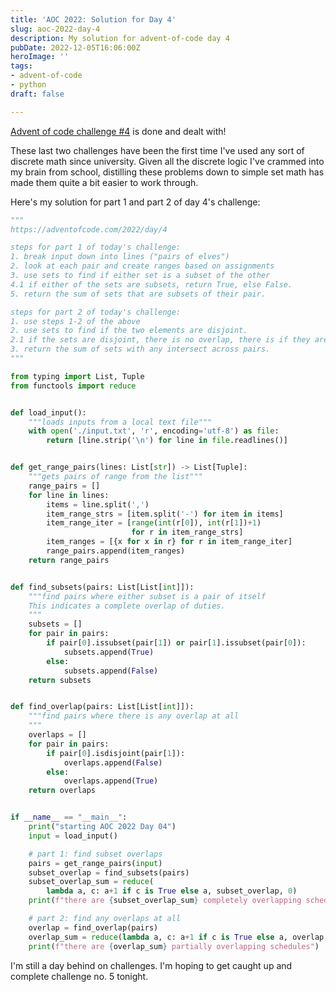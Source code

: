 ```yaml
---
title: 'AOC 2022: Solution for Day 4'
slug: aoc-2022-day-4
description: My solution for advent-of-code day 4
pubDate: 2022-12-05T16:06:00Z
heroImage: ''
tags:
- advent-of-code
- python
draft: false

---
```

[Advent of code challenge #4](https://adventofcode.com/2022/day/4) is done and dealt with!

These last two challenges have been the first time I've used any sort of discrete math since university. Given all the discrete logic I've crammed into my brain from school, distilling these problems down to simple set math has made them quite a bit easier to work through. 

Here's my solution for part 1 and part 2 of day 4's challenge:

```python
"""
https://adventofcode.com/2022/day/4

steps for part 1 of today's challenge:
1. break input down into lines ("pairs of elves")
2. look at each pair and create ranges based on assignments
3. use sets to find if either set is a subset of the other 
4.1 if either of the sets are subsets, return True, else False.
5. return the sum of sets that are subsets of their pair.

steps for part 2 of today's challenge:
1. use steps 1-2 of the above
2. use sets to find if the two elements are disjoint.
2.1 if the sets are disjoint, there is no overlap, there is if they are
3. return the sum of sets with any intersect across pairs.
"""

from typing import List, Tuple
from functools import reduce


def load_input():
    """loads inputs from a local text file"""
    with open('./input.txt', 'r', encoding='utf-8') as file:
        return [line.strip('\n') for line in file.readlines()]


def get_range_pairs(lines: List[str]) -> List[Tuple]:
    """gets pairs of range from the list"""
    range_pairs = []
    for line in lines:
        items = line.split(',')
        item_range_strs = [item.split('-') for item in items]
        item_range_iter = [range(int(r[0]), int(r[1])+1)
                           for r in item_range_strs]
        item_ranges = [{x for x in r} for r in item_range_iter]
        range_pairs.append(item_ranges)
    return range_pairs


def find_subsets(pairs: List[List[int]]):
    """find pairs where either subset is a pair of itself
    This indicates a complete overlap of duties.
    """
    subsets = []
    for pair in pairs:
        if pair[0].issubset(pair[1]) or pair[1].issubset(pair[0]):
            subsets.append(True)
        else:
            subsets.append(False)
    return subsets


def find_overlap(pairs: List[List[int]]):
    """find pairs where there is any overlap at all
    """
    overlaps = []
    for pair in pairs:
        if pair[0].isdisjoint(pair[1]):
            overlaps.append(False)
        else:
            overlaps.append(True)
    return overlaps


if __name__ == "__main__":
    print("starting AOC 2022 Day 04")
    input = load_input()

    # part 1: find subset overlaps
    pairs = get_range_pairs(input)
    subset_overlap = find_subsets(pairs)
    subset_overlap_sum = reduce(
        lambda a, c: a+1 if c is True else a, subset_overlap, 0)
    print(f"there are {subset_overlap_sum} completely overlapping schedules")

    # part 2: find any overlaps at all
    overlap = find_overlap(pairs)
    overlap_sum = reduce(lambda a, c: a+1 if c is True else a, overlap, 0)
    print(f"there are {overlap_sum} partially overlapping schedules")
```

I'm still a day behind on challenges. I'm hoping to get caught up and complete challenge no. 5 tonight.